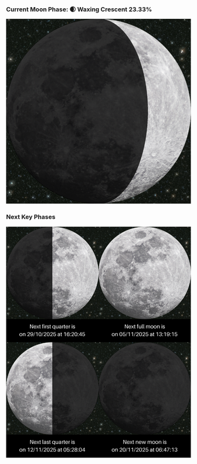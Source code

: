 ### Current Moon Phase: 🌒 Waxing Crescent 23.33%
![Moon Phase](moonphase.png)
### Next Key Phases
![Gallery](gallery.png)